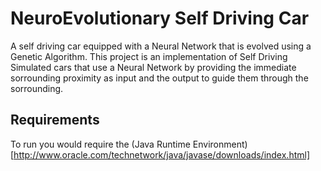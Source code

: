  # NeuroEvolutionary Self Driving Car
A self driving car equipped with a Neural Network that is evolved using a Genetic Algorithm.
This project is an implementation of Self Driving Simulated cars that use a Neural Network by providing the immediate sorrounding proximity as input and the output to guide them through the sorrounding.

## Requirements
To run you would require the (Java Runtime Environment)[http://www.oracle.com/technetwork/java/javase/downloads/index.html]
